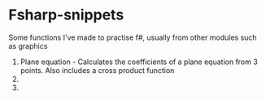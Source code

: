 # Fsharp-snippets
Some functions I've made to practise f#, usually from other modules such as graphics


1. Plane equation - Calculates the coefficients of a plane equation from 3 points. Also includes a cross product function
2. 
3.

